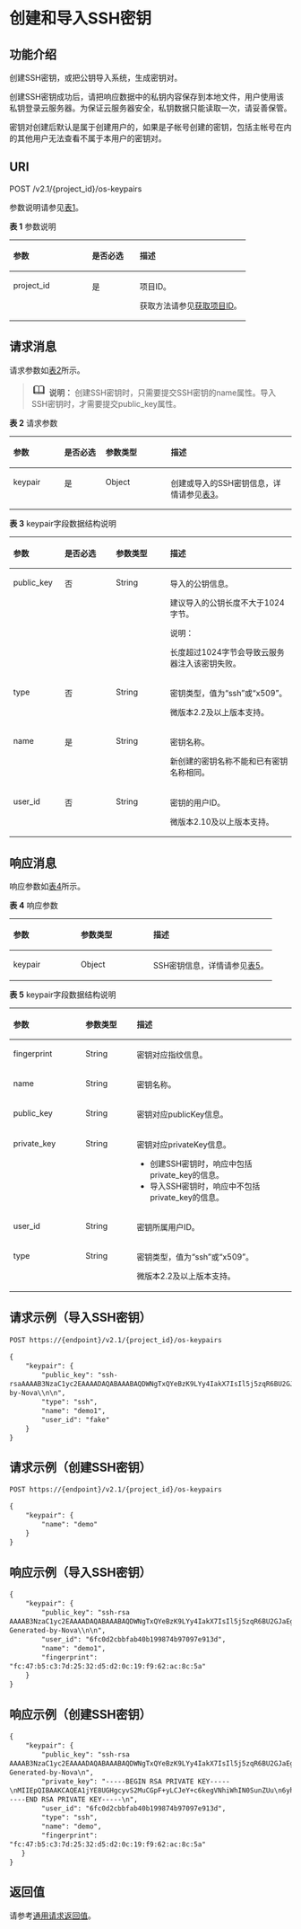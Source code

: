 # 创建和导入SSH密钥<a name="ZH-CN_TOPIC_0020212678"></a>

## 功能介绍<a name="section52930837"></a>

创建SSH密钥，或把公钥导入系统，生成密钥对。

创建SSH密钥成功后，请把响应数据中的私钥内容保存到本地文件，用户使用该私钥登录云服务器。为保证云服务器安全，私钥数据只能读取一次，请妥善保管。

密钥对创建后默认是属于创建用户的，如果是子帐号创建的密钥，包括主帐号在内的其他用户无法查看不属于本用户的密钥对。

## URI<a name="section6615485"></a>

POST /v2.1/\{project\_id\}/os-keypairs

参数说明请参见[表1](#table909717)。

**表 1**  参数说明

<a name="table909717"></a>
<table><thead align="left"><tr id="row9180116"><th class="cellrowborder" valign="top" width="33.333333333333336%" id="mcps1.2.4.1.1"><p id="p5187119"><a name="p5187119"></a><a name="p5187119"></a>参数</p>
</th>
<th class="cellrowborder" valign="top" width="20.202020202020204%" id="mcps1.2.4.1.2"><p id="p17503500"><a name="p17503500"></a><a name="p17503500"></a>是否必选</p>
</th>
<th class="cellrowborder" valign="top" width="46.46464646464647%" id="mcps1.2.4.1.3"><p id="p8497414"><a name="p8497414"></a><a name="p8497414"></a>描述</p>
</th>
</tr>
</thead>
<tbody><tr id="row67029240"><td class="cellrowborder" valign="top" width="33.333333333333336%" headers="mcps1.2.4.1.1 "><p id="p60659387"><a name="p60659387"></a><a name="p60659387"></a>project_id</p>
</td>
<td class="cellrowborder" valign="top" width="20.202020202020204%" headers="mcps1.2.4.1.2 "><p id="p14463294"><a name="p14463294"></a><a name="p14463294"></a>是</p>
</td>
<td class="cellrowborder" valign="top" width="46.46464646464647%" headers="mcps1.2.4.1.3 "><p id="p37593705"><a name="p37593705"></a><a name="p37593705"></a>项目ID。</p>
<p id="p1180512217438"><a name="p1180512217438"></a><a name="p1180512217438"></a>获取方法请参见<a href="获取项目ID.md">获取项目ID</a>。</p>
</td>
</tr>
</tbody>
</table>

## 请求消息<a name="section59539371"></a>

请求参数如[表2](#table8287277)所示。

>![](public_sys-resources/icon-note.gif) **说明：** 
>创建SSH密钥时，只需要提交SSH密钥的name属性。导入SSH密钥时，才需要提交public\_key属性。

**表 2**  请求参数

<a name="table8287277"></a>
<table><thead align="left"><tr id="row6478825"><th class="cellrowborder" valign="top" width="18.05%" id="mcps1.2.5.1.1"><p id="p55022811"><a name="p55022811"></a><a name="p55022811"></a>参数</p>
</th>
<th class="cellrowborder" valign="top" width="14.66%" id="mcps1.2.5.1.2"><p id="p27662693"><a name="p27662693"></a><a name="p27662693"></a>是否必选</p>
</th>
<th class="cellrowborder" valign="top" width="23.119999999999997%" id="mcps1.2.5.1.3"><p id="p26085680"><a name="p26085680"></a><a name="p26085680"></a>参数类型</p>
</th>
<th class="cellrowborder" valign="top" width="44.17%" id="mcps1.2.5.1.4"><p id="p32565348"><a name="p32565348"></a><a name="p32565348"></a>描述</p>
</th>
</tr>
</thead>
<tbody><tr id="row20547495"><td class="cellrowborder" valign="top" width="18.05%" headers="mcps1.2.5.1.1 "><p id="p53734436"><a name="p53734436"></a><a name="p53734436"></a>keypair</p>
</td>
<td class="cellrowborder" valign="top" width="14.66%" headers="mcps1.2.5.1.2 "><p id="p57522049"><a name="p57522049"></a><a name="p57522049"></a>是</p>
</td>
<td class="cellrowborder" valign="top" width="23.119999999999997%" headers="mcps1.2.5.1.3 "><p id="p28774374"><a name="p28774374"></a><a name="p28774374"></a>Object</p>
</td>
<td class="cellrowborder" valign="top" width="44.17%" headers="mcps1.2.5.1.4 "><p id="p38553569"><a name="p38553569"></a><a name="p38553569"></a>创建或导入的SSH密钥信息，详情请参见<a href="#table54046809">表3</a>。</p>
</td>
</tr>
</tbody>
</table>

**表 3**  keypair字段数据结构说明

<a name="table54046809"></a>
<table><thead align="left"><tr id="row66830726"><th class="cellrowborder" valign="top" width="18.181818181818183%" id="mcps1.2.5.1.1"><p id="p47584422136"><a name="p47584422136"></a><a name="p47584422136"></a>参数</p>
</th>
<th class="cellrowborder" valign="top" width="18.181818181818183%" id="mcps1.2.5.1.2"><p id="p47581425137"><a name="p47581425137"></a><a name="p47581425137"></a>是否必选</p>
</th>
<th class="cellrowborder" valign="top" width="19.191919191919194%" id="mcps1.2.5.1.3"><p id="p187581542191314"><a name="p187581542191314"></a><a name="p187581542191314"></a>参数类型</p>
</th>
<th class="cellrowborder" valign="top" width="44.44444444444445%" id="mcps1.2.5.1.4"><p id="p197587425136"><a name="p197587425136"></a><a name="p197587425136"></a>描述</p>
</th>
</tr>
</thead>
<tbody><tr id="row4961980"><td class="cellrowborder" valign="top" width="18.181818181818183%" headers="mcps1.2.5.1.1 "><p id="p66376082"><a name="p66376082"></a><a name="p66376082"></a>public_key</p>
</td>
<td class="cellrowborder" valign="top" width="18.181818181818183%" headers="mcps1.2.5.1.2 "><p id="p7753598"><a name="p7753598"></a><a name="p7753598"></a>否</p>
</td>
<td class="cellrowborder" valign="top" width="19.191919191919194%" headers="mcps1.2.5.1.3 "><p id="p24061669"><a name="p24061669"></a><a name="p24061669"></a>String</p>
</td>
<td class="cellrowborder" valign="top" width="44.44444444444445%" headers="mcps1.2.5.1.4 "><p id="p189241054111414"><a name="p189241054111414"></a><a name="p189241054111414"></a>导入的公钥信息。</p>
<p id="p52054505113323"><a name="p52054505113323"></a><a name="p52054505113323"></a>建议导入的公钥长度不大于1024字节。</p>
<div class="note" id="note6540161717279"><a name="note6540161717279"></a><a name="note6540161717279"></a><span class="notetitle"> 说明： </span><div class="notebody"><p id="p354119176278"><a name="p354119176278"></a><a name="p354119176278"></a>长度超过1024字节会导致<span id="text1287464145312"><a name="text1287464145312"></a><a name="text1287464145312"></a>云服务器</span>注入该密钥失败。</p>
</div></div>
</td>
</tr>
<tr id="row82031036195016"><td class="cellrowborder" valign="top" width="18.181818181818183%" headers="mcps1.2.5.1.1 "><p id="p920333685015"><a name="p920333685015"></a><a name="p920333685015"></a>type</p>
</td>
<td class="cellrowborder" valign="top" width="18.181818181818183%" headers="mcps1.2.5.1.2 "><p id="p9203836135020"><a name="p9203836135020"></a><a name="p9203836135020"></a>否</p>
</td>
<td class="cellrowborder" valign="top" width="19.191919191919194%" headers="mcps1.2.5.1.3 "><p id="p1420310367501"><a name="p1420310367501"></a><a name="p1420310367501"></a>String</p>
</td>
<td class="cellrowborder" valign="top" width="44.44444444444445%" headers="mcps1.2.5.1.4 "><p id="p142031336145018"><a name="p142031336145018"></a><a name="p142031336145018"></a>密钥类型，值为<span class="parmvalue" id="parmvalue15700202243020"><a name="parmvalue15700202243020"></a><a name="parmvalue15700202243020"></a>“ssh”</span>或<span class="parmvalue" id="parmvalue9128122803013"><a name="parmvalue9128122803013"></a><a name="parmvalue9128122803013"></a>“x509”</span>。</p>
<p id="p11201175716463"><a name="p11201175716463"></a><a name="p11201175716463"></a>微版本2.2及以上版本支持。</p>
</td>
</tr>
<tr id="row28567114"><td class="cellrowborder" valign="top" width="18.181818181818183%" headers="mcps1.2.5.1.1 "><p id="p32234903"><a name="p32234903"></a><a name="p32234903"></a>name</p>
</td>
<td class="cellrowborder" valign="top" width="18.181818181818183%" headers="mcps1.2.5.1.2 "><p id="p60890369"><a name="p60890369"></a><a name="p60890369"></a>是</p>
</td>
<td class="cellrowborder" valign="top" width="19.191919191919194%" headers="mcps1.2.5.1.3 "><p id="p33172847"><a name="p33172847"></a><a name="p33172847"></a>String</p>
</td>
<td class="cellrowborder" valign="top" width="44.44444444444445%" headers="mcps1.2.5.1.4 "><p id="p23814811"><a name="p23814811"></a><a name="p23814811"></a>密钥名称。</p>
<p id="p3185261315290"><a name="p3185261315290"></a><a name="p3185261315290"></a>新创建的密钥名称不能和已有密钥名称相同。</p>
</td>
</tr>
<tr id="row22241550192311"><td class="cellrowborder" valign="top" width="18.181818181818183%" headers="mcps1.2.5.1.1 "><p id="p14224450172312"><a name="p14224450172312"></a><a name="p14224450172312"></a>user_id</p>
</td>
<td class="cellrowborder" valign="top" width="18.181818181818183%" headers="mcps1.2.5.1.2 "><p id="p167344512420"><a name="p167344512420"></a><a name="p167344512420"></a>否</p>
</td>
<td class="cellrowborder" valign="top" width="19.191919191919194%" headers="mcps1.2.5.1.3 "><p id="p1022419500232"><a name="p1022419500232"></a><a name="p1022419500232"></a>String</p>
</td>
<td class="cellrowborder" valign="top" width="44.44444444444445%" headers="mcps1.2.5.1.4 "><p id="p1622411505237"><a name="p1622411505237"></a><a name="p1622411505237"></a>密钥的用户ID。</p>
<p id="p141914504713"><a name="p141914504713"></a><a name="p141914504713"></a>微版本2.10及以上版本支持。</p>
</td>
</tr>
</tbody>
</table>

## 响应消息<a name="section66092295"></a>

响应参数如[表4](#table51598880)所示。

**表 4**  响应参数

<a name="table51598880"></a>
<table><thead align="left"><tr id="row44903457"><th class="cellrowborder" valign="top" width="25.687431256874316%" id="mcps1.2.4.1.1"><p id="p52863116"><a name="p52863116"></a><a name="p52863116"></a>参数</p>
</th>
<th class="cellrowborder" valign="top" width="27.567243275672432%" id="mcps1.2.4.1.2"><p id="p16299242"><a name="p16299242"></a><a name="p16299242"></a>参数类型</p>
</th>
<th class="cellrowborder" valign="top" width="46.745325467453256%" id="mcps1.2.4.1.3"><p id="p45170224"><a name="p45170224"></a><a name="p45170224"></a>描述</p>
</th>
</tr>
</thead>
<tbody><tr id="row23474126"><td class="cellrowborder" valign="top" width="25.687431256874316%" headers="mcps1.2.4.1.1 "><p id="p22356031"><a name="p22356031"></a><a name="p22356031"></a>keypair</p>
</td>
<td class="cellrowborder" valign="top" width="27.567243275672432%" headers="mcps1.2.4.1.2 "><p id="p45057304"><a name="p45057304"></a><a name="p45057304"></a>Object</p>
</td>
<td class="cellrowborder" valign="top" width="46.745325467453256%" headers="mcps1.2.4.1.3 "><p id="p30540622"><a name="p30540622"></a><a name="p30540622"></a>SSH密钥信息，详情请参见<a href="#table51079899">表5</a>。</p>
</td>
</tr>
</tbody>
</table>

**表 5**  keypair字段数据结构说明

<a name="table51079899"></a>
<table><thead align="left"><tr id="row66208776"><th class="cellrowborder" valign="top" width="25.619999999999997%" id="mcps1.2.4.1.1"><p id="p1117813381339"><a name="p1117813381339"></a><a name="p1117813381339"></a>参数</p>
</th>
<th class="cellrowborder" valign="top" width="18.11%" id="mcps1.2.4.1.2"><p id="p1517883853320"><a name="p1517883853320"></a><a name="p1517883853320"></a>参数类型</p>
</th>
<th class="cellrowborder" valign="top" width="56.269999999999996%" id="mcps1.2.4.1.3"><p id="p13178153853317"><a name="p13178153853317"></a><a name="p13178153853317"></a>描述</p>
</th>
</tr>
</thead>
<tbody><tr id="row27729526"><td class="cellrowborder" valign="top" width="25.619999999999997%" headers="mcps1.2.4.1.1 "><p id="p31499108"><a name="p31499108"></a><a name="p31499108"></a>fingerprint</p>
</td>
<td class="cellrowborder" valign="top" width="18.11%" headers="mcps1.2.4.1.2 "><p id="p37455857"><a name="p37455857"></a><a name="p37455857"></a>String</p>
</td>
<td class="cellrowborder" valign="top" width="56.269999999999996%" headers="mcps1.2.4.1.3 "><p id="p59121255"><a name="p59121255"></a><a name="p59121255"></a>密钥对应指纹信息。</p>
</td>
</tr>
<tr id="row62329248"><td class="cellrowborder" valign="top" width="25.619999999999997%" headers="mcps1.2.4.1.1 "><p id="p15504345"><a name="p15504345"></a><a name="p15504345"></a>name</p>
</td>
<td class="cellrowborder" valign="top" width="18.11%" headers="mcps1.2.4.1.2 "><p id="p54079315"><a name="p54079315"></a><a name="p54079315"></a>String</p>
</td>
<td class="cellrowborder" valign="top" width="56.269999999999996%" headers="mcps1.2.4.1.3 "><p id="p30917775"><a name="p30917775"></a><a name="p30917775"></a>密钥名称。</p>
</td>
</tr>
<tr id="row9824527"><td class="cellrowborder" valign="top" width="25.619999999999997%" headers="mcps1.2.4.1.1 "><p id="p57589242"><a name="p57589242"></a><a name="p57589242"></a>public_key</p>
</td>
<td class="cellrowborder" valign="top" width="18.11%" headers="mcps1.2.4.1.2 "><p id="p20116657"><a name="p20116657"></a><a name="p20116657"></a>String</p>
</td>
<td class="cellrowborder" valign="top" width="56.269999999999996%" headers="mcps1.2.4.1.3 "><p id="p35311297"><a name="p35311297"></a><a name="p35311297"></a>密钥对应publicKey信息。</p>
</td>
</tr>
<tr id="row16629746121557"><td class="cellrowborder" valign="top" width="25.619999999999997%" headers="mcps1.2.4.1.1 "><p id="p4832208121557"><a name="p4832208121557"></a><a name="p4832208121557"></a>private_key</p>
</td>
<td class="cellrowborder" valign="top" width="18.11%" headers="mcps1.2.4.1.2 "><p id="p55864542121557"><a name="p55864542121557"></a><a name="p55864542121557"></a>String</p>
</td>
<td class="cellrowborder" valign="top" width="56.269999999999996%" headers="mcps1.2.4.1.3 "><p id="p28734020121557"><a name="p28734020121557"></a><a name="p28734020121557"></a>密钥对应privateKey信息。</p>
<a name="ul53408548183356"></a><a name="ul53408548183356"></a><ul id="ul53408548183356"><li>创建SSH密钥时，响应中包括private_key的信息。</li><li>导入SSH密钥时，响应中不包括private_key的信息。</li></ul>
</td>
</tr>
<tr id="row49366219"><td class="cellrowborder" valign="top" width="25.619999999999997%" headers="mcps1.2.4.1.1 "><p id="p39240784"><a name="p39240784"></a><a name="p39240784"></a>user_id</p>
</td>
<td class="cellrowborder" valign="top" width="18.11%" headers="mcps1.2.4.1.2 "><p id="p29185940"><a name="p29185940"></a><a name="p29185940"></a>String</p>
</td>
<td class="cellrowborder" valign="top" width="56.269999999999996%" headers="mcps1.2.4.1.3 "><p id="p3041091"><a name="p3041091"></a><a name="p3041091"></a>密钥所属用户ID。</p>
</td>
</tr>
<tr id="row97681950172617"><td class="cellrowborder" valign="top" width="25.619999999999997%" headers="mcps1.2.4.1.1 "><p id="p1076825012260"><a name="p1076825012260"></a><a name="p1076825012260"></a>type</p>
</td>
<td class="cellrowborder" valign="top" width="18.11%" headers="mcps1.2.4.1.2 "><p id="p1768150152614"><a name="p1768150152614"></a><a name="p1768150152614"></a>String</p>
</td>
<td class="cellrowborder" valign="top" width="56.269999999999996%" headers="mcps1.2.4.1.3 "><p id="p121861283275"><a name="p121861283275"></a><a name="p121861283275"></a>密钥类型，值为<span class="parmvalue" id="parmvalue13791663419"><a name="parmvalue13791663419"></a><a name="parmvalue13791663419"></a>“ssh”</span>或<span class="parmvalue" id="parmvalue552697346"><a name="parmvalue552697346"></a><a name="parmvalue552697346"></a>“x509”</span>。</p>
<p id="p2812534719"><a name="p2812534719"></a><a name="p2812534719"></a>微版本2.2及以上版本支持。</p>
</td>
</tr>
</tbody>
</table>

## 请求示例（导入SSH密钥）<a name="section1176153117145"></a>

```
POST https://{endpoint}/v2.1/{project_id}/os-keypairs
```

```
{
    "keypair": {
        "public_key": "ssh-rsaAAAAB3NzaC1yc2EAAAADAQABAAABAQDWNgTxQYeBzK9LYy4IakX7IsIl5j5zqR6BU2GJaEg3RK6dlS7rKFQhvy/V/1emK+GT/7P8up9VsMZ9Dx6PBOLow5p+2/wGsMlwDJpWiQ8zNnEMg+u/Ar/ZhYHAMyKEAOOJxIcnPoUgxfNdj/eiXV98AabsBdUA7QD30Og8F4Bmn2lii/WD9KbQQVjb7kbB3gNIJpGTUcoX73arorqkq/ppaLRmmwMJ7bTIGl8/0MWU2Dy+eTByOaDMb2htbB+j8ZXyEu7Oooy0NaSd+PNHv3PZ9OIVO7gd1lyoTRvCMK/F346+zmZtk5EASSOx5RifnSwk3NtugVjXs9GMJfFLBRibGenerated-by-Nova\\n\n",
        "type": "ssh",
        "name": "demo1",
        "user_id": "fake"
    }
}
```

## 请求示例（创建SSH密钥）<a name="section17825152411017"></a>

```
POST https://{endpoint}/v2.1/{project_id}/os-keypairs
```

```
{
    "keypair": {
        "name": "demo"
    }
}
```

## 响应示例（导入SSH密钥）<a name="section8681151155119"></a>

```
{
    "keypair": {
        "public_key": "ssh-rsa AAAAB3NzaC1yc2EAAAADAQABAAABAQDWNgTxQYeBzK9LYy4IakX7IsIl5j5zqR6BU2GJaEg3RK6dlS7rKFQhvy/V/1emK+GT/7P8up9VsMZ9Dx6PBOLow5p+2/wGsMlwDJpWiQ8zNnEMg+u/Ar/ZhYHAMyKEAOOJxIcnPoUgxfNdj/eiXV98AabsBdUA7QD30Og8F4Bmn2lii/WD9KbQQVjb7kbB3gNIJpGTUcoX73arorqkq/ppaLRmmwMJ7bTIGl8/0MWU2Dy+eTByOaDMb2htbB+j8ZXyEu7Oooy0NaSd+PNHv3PZ9OIVO7gd1lyoTRvCMK/F346+zmZtk5EASSOx5RifnSwk3NtugVjXs9GMJfFLBRib Generated-by-Nova\\n\n",
        "user_id": "6fc0d2cbbfab40b199874b97097e913d",
        "name": "demo1",
        "fingerprint": "fc:47:b5:c3:7d:25:32:d5:d2:0c:19:f9:62:ac:8c:5a"
    }
}
```

## 响应示例（创建SSH密钥）<a name="section97601124125214"></a>

```
{
    "keypair": {
        "public_key": "ssh-rsa AAAAB3NzaC1yc2EAAAADAQABAAABAQDWNgTxQYeBzK9LYy4IakX7IsIl5j5zqR6BU2GJaEg3RK6dlS7rKFQhvy/V/1emK+GT/7P8up9VsMZ9Dx6PBOLow5p+2/wGsMlwDJpWiQ8zNnEMg+u/Ar/ZhYHAMyKEAOOJxIcnPoUgxfNdj/eiXV98AabsBdUA7QD30Og8F4Bmn2lii/WD9KbQQVjb7kbB3gNIJpGTUcoX73arorqkq/ppaLRmmwMJ7bTIGl8/0MWU2Dy+eTByOaDMb2htbB+j8ZXyEu7Oooy0NaSd+PNHv3PZ9OIVO7gd1lyoTRvCMK/F346+zmZtk5EASSOx5RifnSwk3NtugVjXs9GMJfFLBRib Generated-by-Nova\n",
        "private_key": "-----BEGIN RSA PRIVATE KEY-----\nMIIEpQIBAAKCAQEA1jYE8UGHgcyvS2MuCGpF+yLCJeY+c6kegVNhiWhIN0SunZUu\n6yhUIb8v1f9Xpivhk/+z/LqfVbDGfQ8ejwTi6MOaftv8BrDJcAyaVokPMzZxDIPr\nvwK/2YWBwDMihADjicSHJz6FIMXzXY/3ol1ffAGm7AXVAO0A99DoPBeAZp9pYov1\ng/Sm0EFY2+5Gwd4DSCaRk1HKF+92q6K6pKv6aWi0ZpsDCe20yBpfP9DFlNg8vnkw\ncjmgzG9obWwfo/GV8hLuzqKMtDWknfjzR79z2fTiFTu4HdZcqE0bwjCvxd+Ovs5m\nbZORAEkjseUYn50sJNzbboFY17PRjCXxSwUYmwIDAQABAoIBADNKQ+ywUA3YQLDA\nUqlZKOB09h+0/YccG13D5TrNaV0yaMz6h31u7pYV/RI0TXxQTXbuZt5AoR4Xca9I\nC30bImmxTDDL45CGi/T0T5AgyS7t/iuM+smFkwI2YVbv53fL7q9yCxpucdnjC95/\nNj/+M3qxupIQ42uRVAYCU1jwF6J6YLy/9UamrmVd4bWFRtT19O7uszUhHLqJOZXq\n3ItqnMyD5bSMkzMN+RxmZVXAPkBOonGVeBBInCjvHv23REkngX38zcUSc543H3Di\n4673helqSdMnI0/TgyfLQcNuOsfQcD02ABWlGBe0nCTqP8pTRo86nzK1+AoCUp72\nIsTeviECgYEA8yHKeo/eZw25eDb3YTJovbgzA61n6AYQlDQv7rBGQDwKKQHdEqhR\nP0PbScaoT7wSeLtYV0vxxA6qjEEuHhZIk/t2wEILu+AH4AK88SUbUn6ZoYu+XmTA\nx26e2QRo8Ngi/KtIfeOGXx1PM/H2/OjEN3XjkfwJsj5bB+HjpF/wsnUCgYEA4Yxg\nWJYNrvSkmvXmDgxHwdxfUpVAcp40bvomNgYpKn9R2TyjMCSDIw8vVC6cGCFB9/Pc\nG0pr8RN2SvbTaPo/96DkKdHz7NAWkzUSChD4Oy7ZNXw6GK3x1tGwMWeTs1hQDHhO\nrjS+E3bV2jC4EIvLLBxCNCbhtmQwlGUj7ZhgHM8CgYEA14UGpWpOrW8/D086LpCu\nxC46GnJmfwiRPa6dJqpfO6V9JCigvV8y1i/ifR16KWP/w8HeZ1PMtgyCJd3JcaYz\nI+pus7JYEGxgzrPepKxN8eyDZu4nDCmnsaFfceQ02fnd2bhDhERh4oJqqRM966ax\n+K+p0MhoF/aqXuxgDF93T9kCgYEAw7TsfLFnGiJJGfS4NARP11UCmUPMcif4UztX\nIJVj7u4e9SJ6bvGfoDIy3Ra8duuUtDOzDzMaSkqa4B0f//z0uEew8uCsiRVeIUlx\nZ66l1aSm8JPkTTnRmJbGDXhUXtAIVWmmy94T+AurL/IKJMFH//RdNadvPrXcuUax\nUB5hd10CgYEA3JBuX4BriSk6Bii0kYniqFM/1tEgVelAP6DT6uePvzTFdSJ0dMQo\nzwgWNmm43CyoKW/rw8yIbtIQZKBfHudSNx72nSmnBKaf3QPB40xsCip90ZUTfZdn\nLJzX1t4clg1wNsN4mJDwiYM9k3rB/8EY1fh9gUYI84X6xFAHllkv0To=\n-----END RSA PRIVATE KEY-----\n",
        "user_id": "6fc0d2cbbfab40b199874b97097e913d",
        "type": "ssh",
        "name": "demo",
        "fingerprint": "fc:47:b5:c3:7d:25:32:d5:d2:0c:19:f9:62:ac:8c:5a"
   }
}
```

## 返回值<a name="section57959746"></a>

请参考[通用请求返回值](通用请求返回值.md)。

